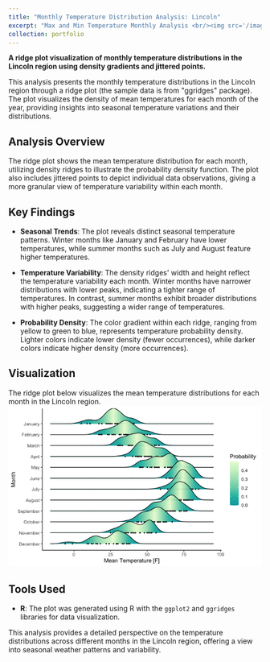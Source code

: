 ```yaml
---
title: "Monthly Temperature Distribution Analysis: Lincoln"
excerpt: "Max and Min Temperature Monthly Analysis <br/><img src='/images/Rplot22.png'>"
collection: portfolio
---
```


**A ridge plot visualization of monthly temperature distributions in the Lincoln region using density gradients and jittered points.**

This analysis presents the monthly temperature distributions in the Lincoln region through a ridge plot (the sample data is from "ggridges" package). The plot visualizes the density of mean temperatures for each month of the year, providing insights into seasonal temperature variations and their distributions.

## Analysis Overview

The ridge plot shows the mean temperature distribution for each month, utilizing density ridges to illustrate the probability density function. The plot also includes jittered points to depict individual data observations, giving a more granular view of temperature variability within each month.

## Key Findings

- **Seasonal Trends**: The plot reveals distinct seasonal temperature patterns. Winter months like January and February have lower temperatures, while summer months such as July and August feature higher temperatures.
  
- **Temperature Variability**: The density ridges' width and height reflect the temperature variability each month. Winter months have narrower distributions with lower peaks, indicating a tighter range of temperatures. In contrast, summer months exhibit broader distributions with higher peaks, suggesting a wider range of temperatures.
  
- **Probability Density**: The color gradient within each ridge, ranging from yellow to green to blue, represents temperature probability density. Lighter colors indicate lower density (fewer occurrences), while darker colors indicate higher density (more occurrences).

## Visualization

The ridge plot below visualizes the mean temperature distributions for each month in the Lincoln region. 
![Monthly Temperature Distribution](/images/Rplot22.png)

## Tools Used

- **R**: The plot was generated using R with the `ggplot2` and `ggridges` libraries for data visualization.

This analysis provides a detailed perspective on the temperature distributions across different months in the Lincoln region, offering a view into seasonal weather patterns and variability. 
